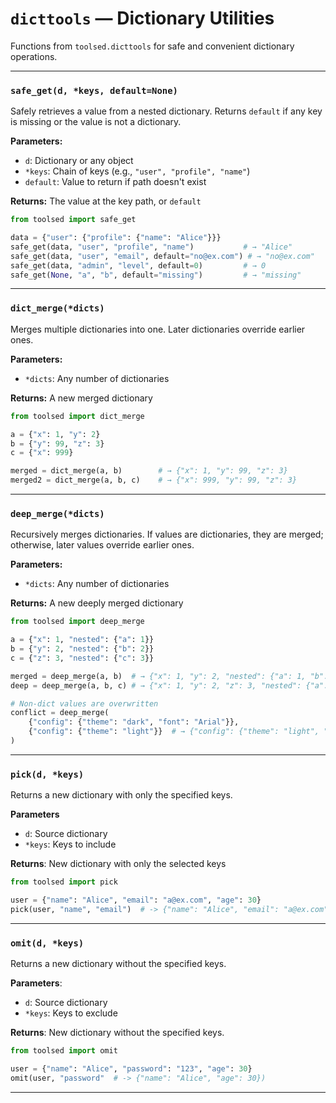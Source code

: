 # `dicttools` — Dictionary Utilities

Functions from `toolsed.dicttools` for safe and convenient dictionary operations.

---

### `safe_get(d, *keys, default=None)`

Safely retrieves a value from a nested dictionary. Returns `default` if any key is missing or the value is not a dictionary.

**Parameters:**
- `d`: Dictionary or any object
- `*keys`: Chain of keys (e.g., `"user", "profile", "name"`)
- `default`: Value to return if path doesn't exist

**Returns:** The value at the key path, or `default`

```python
from toolsed import safe_get

data = {"user": {"profile": {"name": "Alice"}}}
safe_get(data, "user", "profile", "name")           # → "Alice"
safe_get(data, "user", "email", default="no@ex.com") # → "no@ex.com"
safe_get(data, "admin", "level", default=0)         # → 0
safe_get(None, "a", "b", default="missing")         # → "missing"
```

---

### `dict_merge(*dicts)`

Merges multiple dictionaries into one. Later dictionaries override earlier ones.

**Parameters:**
- `*dicts`: Any number of dictionaries

**Returns:** A new merged dictionary

```python
from toolsed import dict_merge

a = {"x": 1, "y": 2}
b = {"y": 99, "z": 3}
c = {"x": 999}

merged = dict_merge(a, b)        # → {"x": 1, "y": 99, "z": 3}
merged2 = dict_merge(a, b, c)    # → {"x": 999, "y": 99, "z": 3}
```
---

### `deep_merge(*dicts)`

Recursively merges dictionaries. If values are dictionaries, they are merged; otherwise, later values override earlier ones.

**Parameters:**
- `*dicts`: Any number of dictionaries

**Returns:** A new deeply merged dictionary

```python
from toolsed import deep_merge

a = {"x": 1, "nested": {"a": 1}}
b = {"y": 2, "nested": {"b": 2}}
c = {"z": 3, "nested": {"c": 3}}

merged = deep_merge(a, b)  # → {"x": 1, "y": 2, "nested": {"a": 1, "b": 2}}
deep = deep_merge(a, b, c) # → {"x": 1, "y": 2, "z": 3, "nested": {"a":1, "b":2, "c":3}}

# Non-dict values are overwritten
conflict = deep_merge(
    {"config": {"theme": "dark", "font": "Arial"}},
    {"config": {"theme": "light"}}  # → {"config": {"theme": "light", "font": "Arial"}}
)
```

---


### `pick(d, *keys)`
Returns a new dictionary with only the specified keys.

**Parameters**
- `d`: Source dictionary
- `*keys`: Keys to include

**Returns**: New dictionary with only the selected keys

```python
from toolsed import pick

user = {"name": "Alice", "email": "a@ex.com", "age": 30}
pick(user, "name", "email")  # -> {"name": "Alice", "email": "a@ex.com"}
```

---

### `omit(d, *keys)`

Returns a new dictionary without the specified keys.

**Parameters**:
- `d`: Source dictionary
- `*keys`: Keys to exclude

**Returns**: New dictionary without the specified keys.

```python
from toolsed import omit

user = {"name": "Alice", "password": "123", "age": 30}
omit(user, "password"  # -> {"name": "Alice", "age": 30})
```

---


